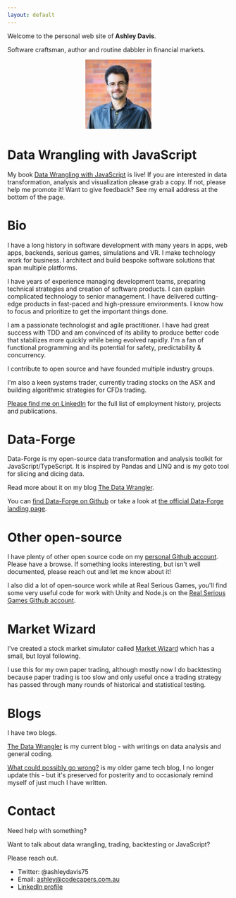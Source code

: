 ```yaml
---
layout: default
---
```


Welcome to the personal web site of **Ashley Davis**. 

Software craftsman, author and routine dabbler in financial markets.

<p align="center">
  <img src="assets/images/profile.jpg" />
</p>

# Data Wrangling with JavaScript

My book [Data Wrangling with JavaScript](http://bit.ly/2t2cJu2) is live! If you are interested in data transformation, analysis and visualization please grab a copy. If not, please help me promote it! Want to give feedback? See my email address at the bottom of the page.

# Bio

I have a long history in software development with many years in apps, web apps, backends, serious games, simulations and VR. I make  technology work for business. I architect and build bespoke software solutions that span multiple platforms.

I have years of experience managing development teams, preparing technical strategies and creation of software products. I can explain complicated technology to senior management. I have delivered cutting-edge products in fast-paced and high-pressure environments. I know how to focus and prioritize to get the important things done. 

I am a passionate technologist and agile practitioner. I have had great success with TDD and am convinced of its ability to produce better code that stabilizes more quickly while being evolved rapidly. I'm a fan of functional programming and its potential for safety, predictability & concurrency. 

I contribute to open source and have founded multiple industry groups.

I'm also a keen systems trader, currently trading stocks on the ASX and building algorithmic strategies for CFDs trading.

[Please find me on LinkedIn](https://www.linkedin.com/in/ashleydavis75/) for the full list of employment history, projects and publications.

# Data-Forge

Data-Forge is my open-source data transformation and analysis toolkit for JavaScript/TypeScript. It is inspired by Pandas and LINQ and is my goto tool for slicing and dicing data.

Read more about it on my blog [The Data Wrangler](http://www.the-data-wrangler.com/data-forge-v1-launch/).

You can [find Data-Forge on Github](https://github.com/data-forge/data-forge-ts) or take a look at [the official Data-Forge landing page](http://www.data-forge-js.com/).

# Other open-source

I have plenty of other open source code on my [personal Github account](https://github.com/ashleydavis). Please have a browse. If something looks interesting, but isn't well documented, please reach out and let me know about it!

I also did a lot of open-source work while at Real Serious Games, you'll find some very useful code for work with Unity and Node.js on the [Real Serious Games Github account](https://github.com/real-serious-games).

# Market Wizard

I've created a stock market simulator called [Market Wizard](https://www.market-wizard.com.au/) which has a small, but loyal following. 

I use this for my own paper trading, although mostly now I do backtesting because paper trading is too slow and only useful once a trading strategy has passed through many rounds of historical and statistical testing.

# Blogs

I have two blogs.

[The Data Wrangler](http://www.the-data-wrangler.com/) is my current blog - with writings on data analysis and general coding.

[What could possibly go wrong?](http://www.what-could-possibly-go-wrong.com/) is my older game tech blog, I no longer update this - but it's preserved for posterity and to occasionaly remind myself of just much I have written.

# Contact

Need help with something? 

Want to talk about data wrangling, trading, backtesting or JavaScript?

Please reach out.

- Twitter: @ashleydavis75
- Email: ashley@codecapers.com.au
- [LinkedIn profile](https://www.linkedin.com/in/ashleydavis75/)

